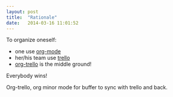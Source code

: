 ```yaml
---
layout: post
title:  "Rationale"
date:   2014-03-16 11:01:52
---
```


To organize oneself:

- one use [org-mode](http://orgmode.org/)
- her/his team use [trello](http://trello.com/)
- [org-trello](https://github.com/org-trello/org-trello) is the middle ground!

Everybody wins!

Org-trello, org minor mode for buffer to sync with trello and back.
